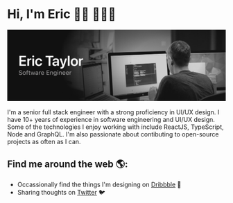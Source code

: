 # Hi, I'm Eric 👋🏻 👨🏻‍💻

<!--
**erictaylor/erictaylor** is a ✨ _special_ ✨ repository because its `README.md` (this file) appears on your GitHub profile.

Here are some ideas to get you started:

- 🔭 I’m currently working on ...
- 🌱 I’m currently learning ...
- 👯 I’m looking to collaborate on ...
- 🤔 I’m looking for help with ...
- 💬 Ask me about ...
- 📫 How to reach me: ...
- 😄 Pronouns: ...
- ⚡ Fun fact: ...
-->
<img src="https://raw.githubusercontent.com/erictaylor/erictaylor/master/gh-header-image.png" alt="Banner that says Eric Taylor - software engineer alongside a image of Eric">

I'm a senior full stack engineer with a strong proficiency in UI/UX design. I have 10+ years of experience in software engineering and UI/UX design. Some of the technologies I enjoy working with include ReactJS, TypeScript, Node and GraphQL. I'm also passionate about contibuting to open-source projects as often as I can.

## Find me around the web 🌎:

- Occassionally find the things I'm designing on [Dribbble](https://dribbble.com/erictaylor) 🏀
- Sharing thoughts on [Twitter](https://twitter.com/psiablo) 🐦
